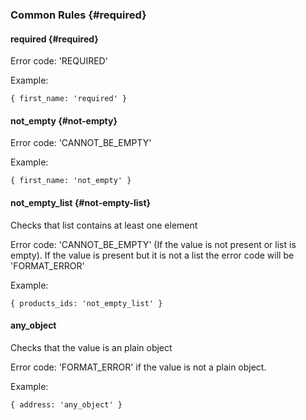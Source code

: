 ### Common Rules {#required}

#### required {#required}

Error code: 'REQUIRED'

Example:

```text
{ first_name: 'required' }
```

#### not\_empty {#not-empty}

Error code: 'CANNOT\_BE\_EMPTY'

Example:

```text
{ first_name: 'not_empty' }
```

#### not\_empty\_list {#not-empty-list}

Checks that list contains at least one element

Error code: 'CANNOT\_BE\_EMPTY' \(If the value is not present or list is empty\). If the value is present but it is not a list the error code will be 'FORMAT\_ERROR'

Example:

```text
{ products_ids: 'not_empty_list' }
```

#### any\_object

Checks that the value is an plain object

Error code: 'FORMAT\_ERROR' if the value is not a plain object.

Example:

```text
{ address: 'any_object' }
```



